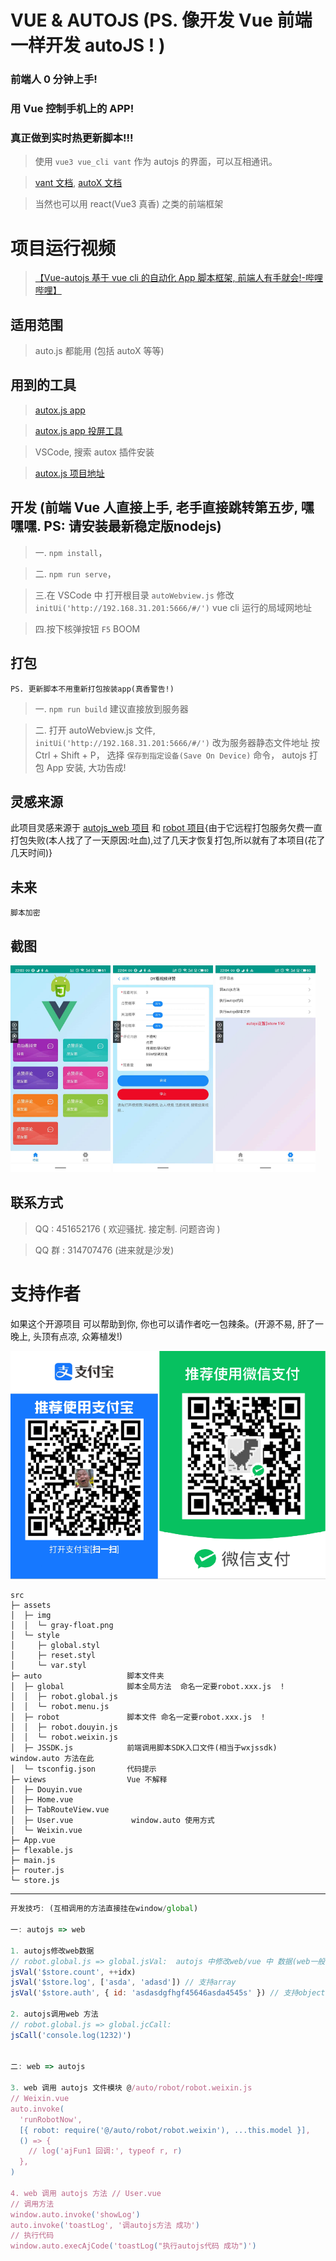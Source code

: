# VUE & AUTOJS (PS. 像开发 Vue 前端一样开发 autoJS ! )

### 前端人 0 分钟上手!

### 用 Vue 控制手机上的 APP!

### 真正做到实时热更新脚本!!!

> 使用 `vue3 vue_cli vant` 作为 autojs 的界面，可以互相通讯。

> [vant 文档](https://vant-ui.github.io/vant/#/zh-CN/quickstart), [autoX 文档](http://doc.autoxjs.com/#/?id=%E7%BB%BC%E8%BF%B0)

> 当然也可以用 react(Vue3 真香) 之类的前端框架

# 项目运行视频

> [【Vue-autojs 基于 vue cli 的自动化 App 脚本框架, 前端人有手就会!-哔哩哔哩】](https://b23.tv/fDnTFnl)

## 适用范围

> auto.js 都能用 (包括 autoX 等等)

## 用到的工具

> [autox.js app](http://autoxoss.autoxjs.com/autoxjs/6.3.4/app-v6-universal-release-unsigned-signed.apk)

> [autox.js app 投屏工具](https://gitee.com/Barryda/QtScrcpy)

> VSCode, 搜索 autox 插件安装

> [autox.js 项目地址](https://github.com/kkevsekk1/AutoX)

## 开发 (前端 Vue 人直接上手, 老手直接跳转第五步, 嘿嘿嘿. PS: 请安装最新稳定版nodejs)

> 一. `npm install`，

> 二. `npm run serve`，

> 三.在 VSCode 中 打开根目录 `autoWebview.js` 修改 `initUi('http://192.168.31.201:5666/#/')` vue cli 运行的局域网地址

> 四.按下核弹按钮 `F5` BOOM

## 打包

    PS. 更新脚本不用重新打包按装app(真香警告!)

> 一. `npm run build` 建议直接放到服务器

> 二. 打开 autoWebview.js 文件, `initUi('http://192.168.31.201:5666/#/')` 改为服务器静态文件地址 按 Ctrl + Shift + P， 选择 `保存到指定设备(Save On Device)` 命令， autojs 打包 App 安装, 大功告成!

## 灵感来源

此项目灵感来源于 [autojs_web 项目](https://github.com/xxxxue/autojs_web) 和 [robot 项目](https://github.com/yooge/robot){由于它远程打包服务欠费一直打包失败(本人找了了一天原因:吐血),过了几天才恢复打包,所以就有了本项目(花了几天时间)}

## 未来

`脚本加密`

## 截图

<img src="type/home.jpg" width="160px"> <img src="type/auto.jpg" width="160px"> <img src="type/user.jpg" width="160px">

## 联系方式

> QQ : 451652176 ( 欢迎骚扰. 接定制. 问题咨询 )

> QQ 群 : 314707476 (进来就是沙发)

# 支持作者

如果这个开源项目 可以帮助到你, 你也可以请作者吃一包辣条。(开源不易, 肝了一晚上, 头顶有点凉, 众筹植发!)

![pay.png](type/pay.png)

```src
src
├─ assets
│  ├─ img
│  │  └─ gray-float.png
│  └─ style
│     ├─ global.styl
│     ├─ reset.styl
│     └─ var.styl
├─ auto                   脚本文件夹
│  ├─ global              脚本全局方法  命名一定要robot.xxx.js  !
│  │  ├─ robot.global.js
│  │  └─ robot.menu.js
│  ├─ robot               脚本文件 命名一定要robot.xxx.js  !
│  │  ├─ robot.douyin.js
│  │  └─ robot.weixin.js
│  ├─ JSSDK.js            前端调用脚本SDK入口文件(相当于wxjssdk) window.auto 方法在此
│  └─ tsconfig.json       代码提示
├─ views                  Vue 不解释
│  ├─ Douyin.vue
│  ├─ Home.vue
│  ├─ TabRouteView.vue
│  ├─ User.vue             window.auto 使用方式
│  └─ Weixin.vue
├─ App.vue
├─ flexable.js
├─ main.js
├─ router.js
└─ store.js

```

---

```js
开发技巧: (互相调用的方法直接挂在window/global)

一: autojs => web

1. autojs修改web数据
// robot.global.js => global.jsVal:  autojs 中修改web/vue 中 数据(web一般将变量挂到window, 推荐直接修改vue $store, 数据相应改变视图)
jsVal('$store.count', ++idx)
jsVal('$store.log', ['asda', 'adasd']) // 支持array
jsVal('$store.auth', { id: 'asdasdgfhgf45646asda4545s' }) // 支持object

2. autojs调用web 方法
// robot.global.js => global.jcCall:
jsCall('console.log(1232)')


二: web => autojs

3. web 调用 autojs 文件模块 @/auto/robot/robot.weixin.js
// Weixin.vue
auto.invoke(
  'runRobotNow',
  [{ robot: require('@/auto/robot/robot.weixin'), ...this.model }],
  () => {
    // log('ajFun1 回调:', typeof r, r)
  },
)

4. web 调用 autojs 方法 // User.vue
// 调用方法
window.auto.invoke('showLog')
auto.invoke('toastLog', '调autojs方法 成功')
// 执行代码
window.auto.execAjCode('toastLog("执行autojs代码 成功")')
```
